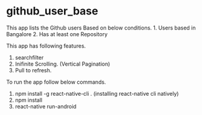 # github_user_base

This app lists the Github users Based on below conditions.
      1. Users based in Bangalore
      2. Has at least one Repository

This app has following features.
  1. searchfilter
  2. Inifinite Scrolling.  (Vertical Pagination)
  3. Pull to refresh.
  
  
  To run the app follow below commands.
   1. npm install -g react-native-cli .   (installing react-native cli natively)
   2. npm install
   3. react-native run-android
   

      
